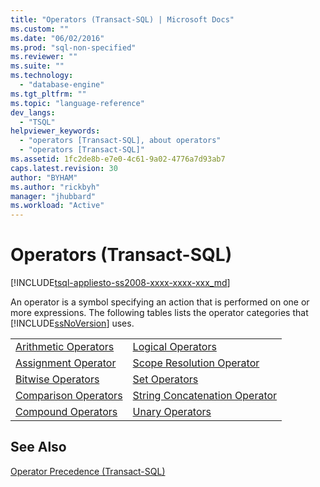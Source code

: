 ```yaml
---
title: "Operators (Transact-SQL) | Microsoft Docs"
ms.custom: ""
ms.date: "06/02/2016"
ms.prod: "sql-non-specified"
ms.reviewer: ""
ms.suite: ""
ms.technology: 
  - "database-engine"
ms.tgt_pltfrm: ""
ms.topic: "language-reference"
dev_langs: 
  - "TSQL"
helpviewer_keywords: 
  - "operators [Transact-SQL], about operators"
  - "operators [Transact-SQL]"
ms.assetid: 1fc2de8b-e7e0-4c61-9a02-4776a7d93ab7
caps.latest.revision: 30
author: "BYHAM"
ms.author: "rickbyh"
manager: "jhubbard"
ms.workload: "Active"
---
```

# Operators (Transact-SQL)
[!INCLUDE[tsql-appliesto-ss2008-xxxx-xxxx-xxx_md](../../includes/tsql-appliesto-ss2008-xxxx-xxxx-xxx-md.md)]

  An operator is a symbol specifying an action that is performed on one or more expressions. The following tables lists the operator categories that [!INCLUDE[ssNoVersion](../../includes/ssnoversion-md.md)] uses.  
  
|||  
|-|-|  
|[Arithmetic Operators](../../t-sql/language-elements/arithmetic-operators-transact-sql.md)|[Logical Operators](../../t-sql/language-elements/logical-operators-transact-sql.md)|  
|[Assignment Operator](../../t-sql/language-elements/assignment-operator-transact-sql.md)|[Scope Resolution Operator](../../t-sql/language-elements/scope-resolution-operator-transact-sql.md)|  
|[Bitwise Operators](../../t-sql/language-elements/bitwise-operators-transact-sql.md)|[Set Operators](http://msdn.microsoft.com/library/1aa4c424-b92c-4409-a1c7-34a0264ee107)|  
|[Comparison Operators](../../t-sql/language-elements/comparison-operators-transact-sql.md)|[String Concatenation Operator](../../t-sql/language-elements/string-operators-transact-sql.md)|  
|[Compound Operators](../../t-sql/language-elements/compound-operators-transact-sql.md)|[Unary Operators](http://msdn.microsoft.com/library/c4748146-4049-4040-8826-56c464410878)|  
  
## See Also  
 [Operator Precedence &#40;Transact-SQL&#41;](../../t-sql/language-elements/operator-precedence-transact-sql.md)  
  
  
